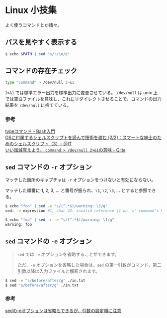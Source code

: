 # Linux 小技集

よく使うコマンドとか諸々。



## パスを見やすく表示する

```bash
$ echo $PATH | sed "s/:/\n/g"
```



## コマンドの存在チェック

```bash
type "command" > /dev/null 2>&1
```

`2>&1` では標準エラー出力を標準出力に変更させている。
`/dev/null` は unix 上では空白ファイルを意味し、これにリダイレクトさせることで、コマンドの出力結果を `/dev/null` に捨てている。

### 参考

[typeコマンド - Bash入門](https://bash.open-code.club/Linux%E3%82%B3%E3%83%9E%E3%83%B3%E3%83%89/T/type.html)  
[OSに付属するシェルスクリプトを読んで技術を盗む (2/2)：スマートな紳士のためのシェルスクリプト（3）- ＠IT](https://www.atmarkit.co.jp/ait/articles/1201/27/news113_2.html)  
[いい加減覚えよう。 `command > /dev/null 2>&1`の意味 - Qiita](https://qiita.com/ritukiii/items/b3d91e97b71ecd41d4ea)  



## `sed` コマンドの `-r` オプション

マッチした箇所のキャプチャは `-r` オプションをつけないと有効にならない。

マッチした順番に 1, 2, 3, ... と番号が振られ、`\1`, `\2`, `\3`, ... とすると参照できる。

```bash
$ echo "foo" | sed -e "s/(^.*$)/warning: \1/g"
sed: -e expression #1, char 22: invalid reference \1 on `s' command's RHS

$ echo "foo" | sed -r -e "s/(^.*$)/warning: \1/g"
warning: foo
```



## `sed` コマンドの `-e` オプション

> `sed` では `-e` オプションを省略することができます。
>
> ただ、`-e` オプションを省略した場合は、`sed` の第一引数がコマンド、第二引数以降は入力ファイルと解釈されます。

```bash
$ sed -e "s/before/after/g" ./in.txt
$ sed "s/before/after/g" ./in.txt
```

### 参考

[sedの-eオプションは省略もできるが、引数の設定順に注意](https://it-ojisan.tokyo/sed-e-option/)